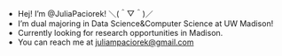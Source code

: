 - Hej! I’m @JuliaPaciorek! ＼(＾▽＾)／
- I’m dual majoring in Data Science&Computer Science at UW Madison!
- Currently looking for research opportunities in Madison.
- You can reach me at juliampaciorek@gmail.com

<!---
JuliaPaciorek/JuliaPaciorek is a ✨ special ✨ repository because its `README.md` (this file) appears on your GitHub profile.
You can click the Preview link to take a look at your changes.
--->
